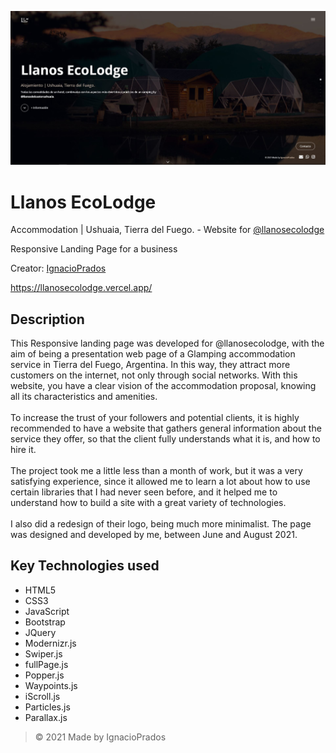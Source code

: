 ![banner](https://raw.githubusercontent.com/IgnacioPrados/llanosecolodge/main/img/preview.JPG)
# Llanos EcoLodge

Accommodation | Ushuaia, Tierra del Fuego. - Website for [@llanosecolodge](https://www.instagram.com/llanosecolodge/)

Responsive Landing Page for a business

Creator: [IgnacioPrados](https://github.com/IgnacioPrados)

https://llanosecolodge.vercel.app/

## Description
This Responsive landing page was developed for @llanosecolodge, with the aim of being a presentation web page of a Glamping accommodation service in Tierra del Fuego, Argentina. In this way, they attract more customers on the internet, not only through social networks. With this website, you have a clear vision of the accommodation proposal, knowing all its characteristics and amenities.
<br><br>
To increase the trust of your followers and potential clients, it is highly recommended to have a website that gathers general information about the service they offer, so that the client fully understands what it is, and how to hire it.
<br><br>
The project took me a little less than a month of work, but it was a very satisfying experience, since it allowed me to learn a lot about how to use certain libraries that I had never seen before, and it helped me to understand how to build a site with a great variety of technologies.
<br><br>
I also did a redesign of their logo, being much more minimalist. The page was designed and developed by me, between June and August 2021.

## Key Technologies used
- HTML5
- CSS3
- JavaScript
- Bootstrap
- JQuery
- Modernizr.js
- Swiper.js
- fullPage.js
- Popper.js
- Waypoints.js
- iScroll.js
- Particles.js
- Parallax.js

> © 2021 Made by IgnacioPrados
